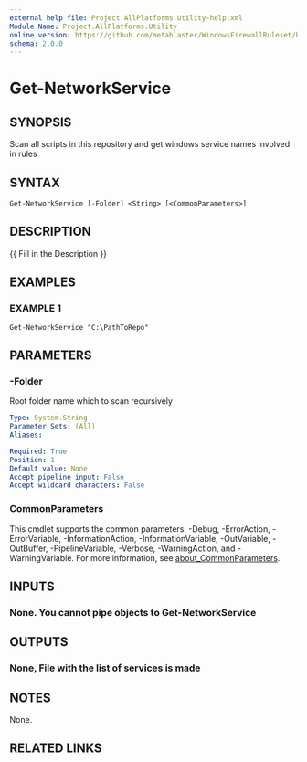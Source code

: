 ```yaml
---
external help file: Project.AllPlatforms.Utility-help.xml
Module Name: Project.AllPlatforms.Utility
online version: https://github.com/metablaster/WindowsFirewallRuleset/blob/develop/Modules/Project.AllPlatforms.Utility/Help/en-US/Get-NetworkService.md
schema: 2.0.0
---
```


# Get-NetworkService

## SYNOPSIS

Scan all scripts in this repository and get windows service names involved in rules

## SYNTAX

```none
Get-NetworkService [-Folder] <String> [<CommonParameters>]
```

## DESCRIPTION

{{ Fill in the Description }}

## EXAMPLES

### EXAMPLE 1

```none
Get-NetworkService "C:\PathToRepo"
```

## PARAMETERS

### -Folder

Root folder name which to scan recursively

```yaml
Type: System.String
Parameter Sets: (All)
Aliases:

Required: True
Position: 1
Default value: None
Accept pipeline input: False
Accept wildcard characters: False
```

### CommonParameters

This cmdlet supports the common parameters: -Debug, -ErrorAction, -ErrorVariable, -InformationAction, -InformationVariable, -OutVariable, -OutBuffer, -PipelineVariable, -Verbose, -WarningAction, and -WarningVariable. For more information, see [about_CommonParameters](http://go.microsoft.com/fwlink/?LinkID=113216).

## INPUTS

### None. You cannot pipe objects to Get-NetworkService

## OUTPUTS

### None, File with the list of services is made

## NOTES

None.

## RELATED LINKS
